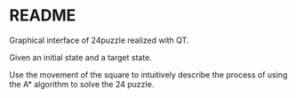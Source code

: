 # README

Graphical interface of 24puzzle realized with QT.

Given an initial state and a target state.

Use the movement of the square to intuitively describe the process of using the A* algorithm to solve the 24 puzzle.

